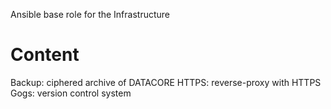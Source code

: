 Ansible base role for the Infrastructure

Content
=======

Backup: ciphered archive of DATACORE
HTTPS: reverse-proxy with HTTPS
Gogs: version control system
